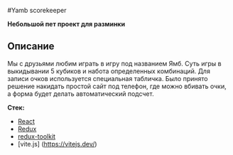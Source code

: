 #Yamb scorekeeper

**Небольшой пет проект для разминки**

## Описание

Мы с друзьями любим играть в игру под названием Ямб. Суть игры в выкидывании 5 кубиков и набота определенных комбинаций. Для записи очков используется специальная табличка. Было принято решение накидать простой сайт под телефон, где можно вбивать очки, а форма будет делать автоматический подсчет.

**Стек:**
- [React](https://react.dev/)
- [Redux](https://react-redux.js.org/)
- [redux-toolkit](https://redux-toolkit.js.org/)
- [vite.js] (https://vitejs.dev/) 
